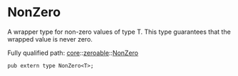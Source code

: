 # NonZero

A wrapper type for non-zero values of type T.
This type guarantees that the wrapped value is never zero.

Fully qualified path: [core](./core.md)::[zeroable](./core-zeroable.md)::[NonZero](./core-zeroable-NonZero.md)

<pre><code class="language-cairo">pub extern type NonZero&lt;T&gt;;</code></pre>

